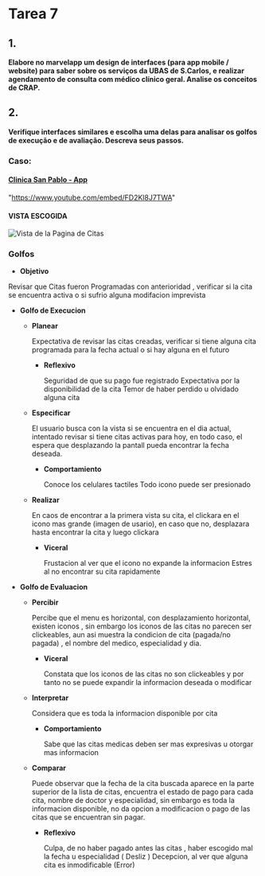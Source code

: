 # Tarea 7


## 1.
**Elabore no marvelapp um design de interfaces (para app mobile / website) para saber sobre os serviços da UBAS de S.Carlos, e realizar agendamento de consulta com médico clínico geral. Analise os conceitos de CRAP.**

## 2. 
**Verifique interfaces similares e escolha uma delas para analisar os  golfos de execução e de avaliação. Descreva seus passos.**

### Caso:


#### [Clinica San Pablo - App](https://play.google.com/store/apps/details?id=pe.com.sanpablo)

"https://www.youtube.com/embed/FD2Kl8J7TWA"

#### VISTA ESCOGIDA

![**Vista de la Pagina de Citas**](https://lh3.googleusercontent.com/bYD8wl8t8aB3OCdplddQEWwlcRtnMSI4kdzYQu4H_W5an3QkEgr_8gcP2maxAZKYkQ=w1821-h898-rw "Vista de Citas")

### Golfos

* **Objetivo**

Revisar que Citas fueron Programadas con anterioridad , verificar si la cita se encuentra activa o si sufrio alguna modifacion imprevista

* **Golfo de Execucion**
    * **Planear**

        Expectativa de revisar las citas creadas, verificar si tiene alguna cita programada para la fecha actual o si hay alguna en el futuro
    	* **Reflexivo**

            Seguridad de que su pago fue registrado
            Expectativa por la disponibilidad de la cita
            Temor de haber perdido u olvidado alguna cita
    * **Especificar**
        
        El usuario busca con la vista si se encuentra en el dia actual, intentado revisar si tiene citas activas para hoy, en todo caso,
        el espera que desplazando la pantall pueda encontrar la fecha deseada.
    	* **Comportamiento**

            Conoce los celulares tactiles
            Todo icono puede ser presionado
    * **Realizar**
        
        En caos de encontrar a la primera vista su cita, el clickara en el icono mas grande (imagen de usario), en caso que no,
        desplazara hasta encontrar la cita y luego clickara
    	* **Viceral**
            
            Frustacion al ver que el icono no expande la informacion
            Estres al no encontrar su cita rapidamente
* **Golfo de Evaluacion**
    * **Percibir**
        
        Percibe que el menu es horizontal, con desplazamiento horizontal, existen iconos , sin embargo los iconos de las citas no parecen ser clickeables,
        aun asi muestra la condicion de cita (pagada/no pagada) , el nombre del medico, especialidad y dia.
    	* **Viceral**
        
            Constata que los iconos de las citas no son clickeables y por tanto no se puede expandir la informacion deseada o modificar
    * **Interpretar**
        
        Considera que es toda la informacion disponible por cita
    	* **Comportamiento**
        
            Sabe que las citas medicas deben ser mas expresivas u otorgar mas informacion
    * **Comparar**
        
        Puede observar que la fecha de la cita buscada aparece en la parte superior de la lista de citas, encuentra el estado de pago para cada cita,
        nombre de doctor y especialidad, sin embargo es toda la informacion disponible, no da opcion a modificacion o pago de las citas que se encuentran sin pagar.
    	* **Reflexivo**
        
            Culpa, de no haber pagado antes las citas , haber escogido mal la fecha u especialidad ( Desliz )
            Decepcion, al ver que alguna cita es inmodificable (Error)



